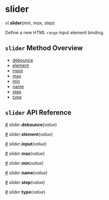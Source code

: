 # slider

vl.<b>slider</b>(<em>min, max, step</em>)

Define a new HTML <code>range</code> input element binding.

## <code>slider</code> Method Overview

* <a href="#debounce">debounce</a>
* <a href="#element">element</a>
* <a href="#input">input</a>
* <a href="#max">max</a>
* <a href="#min">min</a>
* <a href="#name">name</a>
* <a href="#step">step</a>
* <a href="#type">type</a>

## <code>slider</code> API Reference

<a id="debounce" href="#debounce">#</a>
<em>slider</em>.<b>debounce</b>(<em>value</em>)

<a id="element" href="#element">#</a>
<em>slider</em>.<b>element</b>(<em>value</em>)

<a id="input" href="#input">#</a>
<em>slider</em>.<b>input</b>(<em>value</em>)

<a id="max" href="#max">#</a>
<em>slider</em>.<b>max</b>(<em>value</em>)

<a id="min" href="#min">#</a>
<em>slider</em>.<b>min</b>(<em>value</em>)

<a id="name" href="#name">#</a>
<em>slider</em>.<b>name</b>(<em>value</em>)

<a id="step" href="#step">#</a>
<em>slider</em>.<b>step</b>(<em>value</em>)

<a id="type" href="#type">#</a>
<em>slider</em>.<b>type</b>(<em>value</em>)

